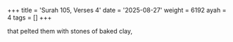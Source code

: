 +++
title = 'Surah 105, Verses 4'
date = '2025-08-27'
weight = 6192
ayah = 4
tags = []
+++

that pelted them with stones of baked clay,